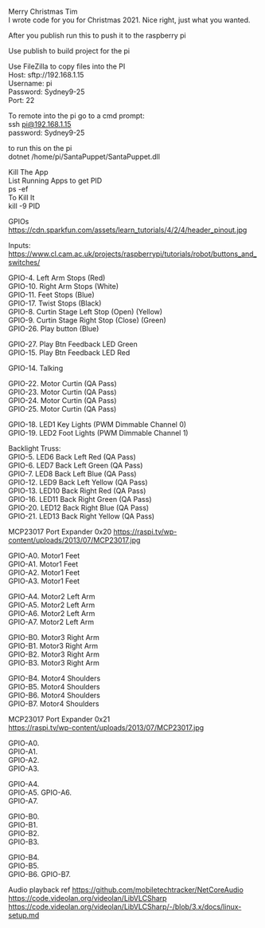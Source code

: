 ﻿Merry Christmas Tim  
I wrote code for you for Christmas 2021. Nice right, just what you wanted.   
  
After you publish run this to push it to the raspberry pi  
  
Use publish to build project for the pi  
  
Use FileZilla to copy files into the PI  
Host: sftp://192.168.1.15  
Username: pi  
Password: Sydney9-25  
Port: 22  
   
To remote into the pi go to a cmd prompt:  
ssh pi@192.168.1.15  
password: Sydney9-25   
  
to run this on the pi   
dotnet /home/pi/SantaPuppet/SantaPuppet.dll  
   
Kill The App  
List Running Apps to get PID   
ps -ef  
To Kill It  
kill -9 PID   
  
  
GPIOs   
https://cdn.sparkfun.com/assets/learn_tutorials/4/2/4/header_pinout.jpg    
   
Inputs:
https://www.cl.cam.ac.uk/projects/raspberrypi/tutorials/robot/buttons_and_switches/  

GPIO-4. Left Arm Stops (Red)  
GPIO-10. Right Arm Stops (White)  
GPIO-11. Feet Stops (Blue)  
GPIO-17. Twist Stops (Black)   
GPIO-8. Curtin Stage Left Stop (Open) (Yellow)  
GPIO-9. Curtin Stage Right Stop (Close) (Green)  
GPIO-26. Play button (Blue)  
     
GPIO-27. Play Btn Feedback LED Green   
GPIO-15. Play Btn Feedback LED Red  
  
GPIO-14. Talking  
     
GPIO-22. Motor Curtin (QA Pass)  
GPIO-23. Motor Curtin (QA Pass)     
GPIO-24. Motor Curtin (QA Pass)   
GPIO-25. Motor Curtin (QA Pass)    
   
GPIO-18. LED1 Key Lights (PWM Dimmable Channel 0)  
GPIO-19. LED2 Foot Lights (PWM Dimmable Channel 1)  
   
Backlight Truss:  
GPIO-5. LED6 Back Left Red  (QA Pass)   
GPIO-6. LED7 Back Left Green  (QA Pass)   
GPIO-7. LED8 Back Left Blue  (QA Pass)   
GPIO-12. LED9 Back Left Yellow  (QA Pass)   
GPIO-13. LED10 Back Right Red  (QA Pass)   
GPIO-16. LED11 Back Right Green  (QA Pass)    
GPIO-20. LED12 Back Right Blue   (QA Pass)    
GPIO-21. LED13 Back Right Yellow  (QA Pass)   
  

MCP23017 Port Expander 0x20 
https://raspi.tv/wp-content/uploads/2013/07/MCP23017.jpg  

GPIO-A0. Motor1 Feet   
GPIO-A1. Motor1 Feet   
GPIO-A2. Motor1 Feet   
GPIO-A3. Motor1 Feet    
   
GPIO-A4. Motor2 Left Arm   
GPIO-A5. Motor2 Left Arm  
GPIO-A6. Motor2 Left Arm   
GPIO-A7. Motor2 Left Arm   
  
  
GPIO-B0. Motor3 Right Arm  
GPIO-B1. Motor3 Right Arm  
GPIO-B2. Motor3 Right Arm  
GPIO-B3. Motor3 Right Arm   
   
GPIO-B4. Motor4 Shoulders   
GPIO-B5. Motor4 Shoulders  
GPIO-B6. Motor4 Shoulders  
GPIO-B7. Motor4 Shoulders 


MCP23017 Port Expander 0x21   
https://raspi.tv/wp-content/uploads/2013/07/MCP23017.jpg   
  
GPIO-A0.  
GPIO-A1.   
GPIO-A2.   
GPIO-A3.   
   
GPIO-A4.   
GPIO-A5. 
GPIO-A6.   
GPIO-A7.   

  
GPIO-B0.  
GPIO-B1.   
GPIO-B2.   
GPIO-B3.   
   
GPIO-B4.    
GPIO-B5.  
GPIO-B6. 
GPIO-B7. 


Audio playback ref
https://github.com/mobiletechtracker/NetCoreAudio
https://code.videolan.org/videolan/LibVLCSharp
https://code.videolan.org/videolan/LibVLCSharp/-/blob/3.x/docs/linux-setup.md
